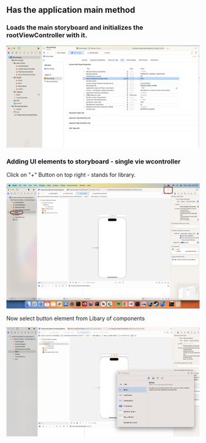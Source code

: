 

## Has the application main method

### Loads the main storyboard and initializes the rootViewController with it.

![Main storyboard load file name](images/mainviewcontrollerfile.png)

### Adding UI elements to storyboard - single vie wcontroller 


Click on "+" Button on top right - stands for library.

![add library](images/addelementtostoryboardview.png)

Now select button element from Libary of components

![add button component](images/selectbutton.png)


